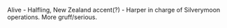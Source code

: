 Alive - Halfling, New Zealand accent(?) - Harper in charge of Silverymoon operations. More gruff/serious.